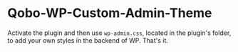 Qobo-WP-Custom-Admin-Theme
=====================

Activate the plugin and then use ```wp-admin.css```, located in the plugin's folder, to add your own styles in the backend of WP.
That's it.
